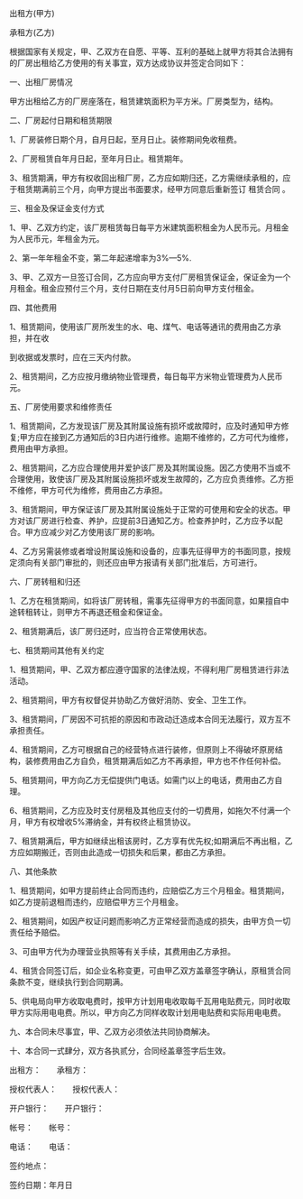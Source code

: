 
 


出租方(甲方)


承租方(乙方)


根据国家有关规定，甲、乙双方在自愿、平等、互利的基础上就甲方将其合法拥有的厂房出租给乙方使用的有关事宜，双方达成协议并签定合同如下：


一、出租厂房情况


甲方出租给乙方的厂房座落在，租赁建筑面积为平方米。厂房类型为，结构。


二、厂房起付日期和租赁期限


1、厂房装修日期个月，自月日起，至月日止。装修期间免收租费。


2、厂房租赁自年月日起，至年月日止。租赁期年。


3、租赁期满，甲方有权收回出租厂房，乙方应如期归还，乙方需继续承租的，应于租赁期满前三个月，向甲方提出书面要求，经甲方同意后重新签订
租赁合同
。


三、租金及保证金支付方式


1、甲、乙双方约定，该厂房租赁每日每平方米建筑面积租金为人民币元。月租金为人民币元，年租金为元。


2、第一年年租金不变，第二年起递增率为3%—5%.


3、甲、乙双方一旦签订合同，乙方应向甲方支付厂房租赁保证金，保证金为一个月租金。租金应预付三个月，支付日期在支付月5日前向甲方支付租金。


四、其他费用


1、租赁期间，使用该厂房所发生的水、电、煤气、电话等通讯的费用由乙方承担，并在收


到收据或发票时，应在三天内付款。


2、租赁期间，乙方应按月缴纳物业管理费，每日每平方米物业管理费为人民币元。


五、厂房使用要求和维修责任


1、租赁期间，乙方发现该厂房及其附属设施有损坏或故障时，应及时通知甲方修复;甲方应在接到乙方通知后的3日内进行维修。逾期不维修的，乙方可代为维修，费用由甲方承担。


2、租赁期间，乙方应合理使用并爱护该厂房及其附属设施。因乙方使用不当或不合理使用，致使该厂房及其附属设施损坏或发生故障的，乙方应负责维修。乙方拒不维修，甲方可代为维修，费用由乙方承担。


3、租赁期间，甲方保证该厂房及其附属设施处于正常的可使用和安全的状态。甲方对该厂房进行检查、养护，应提前3日通知乙方。检查养护时，乙方应予以配合。甲方应减少对乙方使用该厂房的影响。


4、乙方另需装修或者增设附属设施和设备的，应事先征得甲方的书面同意，按规定须向有关部门审批的，则还应由甲方报请有关部门批准后，方可进行。


六、厂房转租和归还


1、乙方在租赁期间，如将该厂房转租，需事先征得甲方的书面同意，如果擅自中途转租转让，则甲方不再退还租金和保证金。


2、租赁期满后，该厂房归还时，应当符合正常使用状态。


七、租赁期间其他有关约定


1、租赁期间，甲、乙双方都应遵守国家的法律法规，不得利用厂房租赁进行非法活动。


2、租赁期间，甲方有权督促并协助乙方做好消防、安全、卫生工作。


3、租赁期间，厂房因不可抗拒的原因和市政动迁造成本合同无法履行，双方互不承担责任。


4、租赁期间，乙方可根据自己的经营特点进行装修，但原则上不得破坏原房结构，装修费用由乙方自负，租赁期满后如乙方不再承担，甲方也不作任何补偿。


5、租赁期间，甲方向乙方无偿提供门电话。如需门以上的电话，费用由乙方自理。


6、租赁期间，乙方应及时支付房租及其他应支付的一切费用，如拖欠不付满一个月，甲方有权增收5%滞纳金，并有权终止租赁协议。


7、租赁期满后，甲方如继续出租该房时，乙方享有优先权;如期满后不再出租，乙方应如期搬迁，否则由此造成一切损失和后果，都由乙方承担。


八、其他条款


1、租赁期间，如甲方提前终止合同而违约，应赔偿乙方三个月租金。租赁期间，如乙方提前退租而违约，应赔偿甲方三个月租金。


2、租赁期间，如因产权证问题而影响乙方正常经营而造成的损失，由甲方负一切责任给予赔偿。


3、可由甲方代为办理营业执照等有关手续，其费用由乙方承担。


4、租赁合同签订后，如企业名称变更，可由甲乙双方盖章签字确认，原租赁合同条款不变，继续执行到合同期满。


5、供电局向甲方收取电费时，按甲方计划用电收取每千瓦用电贴费元，同时收取甲方实际用电电费。所以，甲方向乙方同样收取计划用电贴费和实际用电电费。


九、本合同未尽事宜，甲、乙双方必须依法共同协商解决。


十、本合同一式肆分，双方各执贰分，合同经盖章签字后生效。


出租方：　　承租方：


授权代表人：　　授权代表人：


开户银行：　　开户银行：


帐号：　　帐号：


电话：　　电话：


签约地点：


签约日期：年月日
 


 

 
 
 
 
 
  


  
 

  


  


  
 
 
 
 

